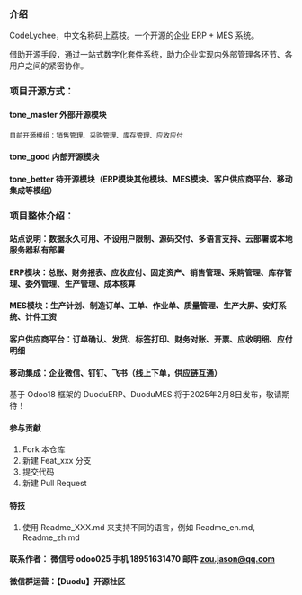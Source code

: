 ### 介绍
CodeLychee，中文名称码上荔枝。一个开源的企业 ERP + MES 系统。

借助开源手段，通过一站式数字化套件系统，助力企业实现内外部管理各环节、各用户之间的紧密协作。

### 项目开源方式：

#### tone_master  外部开源模块
    
    目前开源模组：销售管理、采购管理、库存管理、应收应付

#### tone_good    内部开源模块

#### tone_better  待开源模块（ERP模块其他模块、MES模块、客户供应商平台、移动集成等模组）

### 项目整体介绍：

#### 站点说明：数据永久可用、不设用户限制、源码交付、多语言支持、云部署或本地服务器私有部署

#### ERP模块：总账、财务报表、应收应付、固定资产、销售管理、采购管理、库存管理、委外管理、生产管理、成本核算

#### MES模块：生产计划、制造订单、工单、作业单、质量管理、生产大屏、安灯系统、计件工资

#### 客户供应商平台：订单确认、发货、标签打印、财务对账、开票、应收明细、应付明细

#### 移动集成：企业微信、钉钉、飞书（线上下单，供应链互通）

基于 Odoo18 框架的 DuoduERP、DuoduMES 将于2025年2月8日发布，敬请期待！


#### 参与贡献

1.  Fork 本仓库
2.  新建 Feat_xxx 分支
3.  提交代码
4.  新建 Pull Request


#### 特技

1.  使用 Readme\_XXX.md 来支持不同的语言，例如 Readme\_en.md, Readme\_zh.md


#### 联系作者： 微信号 odoo025   手机 18951631470  邮件 zou.jason@qq.com
#### 微信群运营：【Duodu】开源社区
